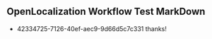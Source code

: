 ## OpenLocalization Workflow Test MarkDown
* 42334725-7126-40ef-aec9-9d66d5c7c331 
thanks!<!--HONumber=Mar16_HO1-->
